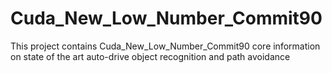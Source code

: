 # Cuda_New_Low_Number_Commit90
This project contains Cuda_New_Low_Number_Commit90 core information on state of the art auto-drive object recognition and path avoidance
